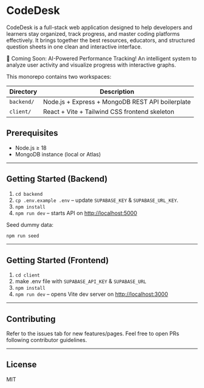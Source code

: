 # CodeDesk

CodeDesk is a full-stack web application designed to help developers and learners stay organized, track progress, and master coding platforms effectively. It brings together the best resources, educators, and structured question sheets in one clean and interactive interface.

🔮 Coming Soon: AI-Powered Performance Tracking!
An intelligent system to analyze user activity and visualize progress with interactive graphs.

This monorepo contains two workspaces:

| Directory | Description |
|-----------|-------------|
| `backend/` | Node.js + Express + MongoDB REST API boilerplate |
| `client/`  | React + Vite + Tailwind CSS frontend skeleton |

## Prerequisites

- Node.js ≥ 18
- MongoDB instance (local or Atlas)

---
## Getting Started (Backend)

1. `cd backend`
2. `cp .env.example .env` – update `SUPABASE_KEY` & `SUPABASE_URL_KEY`.
3. `npm install`
4. `npm run dev` – starts API on <http://localhost:5000>

Seed dummy data:

```bash
npm run seed
```

---
## Getting Started (Frontend)

1. `cd client`
2. make .env file with `SUPABASE_API_KEY` & `SUPABASE_URL`
3. `npm install`
4. `npm run dev` – opens Vite dev server on <http://localhost:3000>

---
## Contributing

Refer to the issues tab for new features/pages. Feel free to open PRs following contributor guidelines.

---
## License

MIT 
